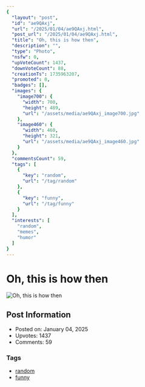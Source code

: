 ```yaml
---
{
  "layout": "post",
  "id": "ae9QAxj",
  "url": "/2025/01/04/ae9QAxj.html",
  "post_url": "/2025/01/04/ae9QAxj.html",
  "title": "Oh, this is how then",
  "description": "",
  "type": "Photo",
  "nsfw": 0,
  "upVoteCount": 1437,
  "downVoteCount": 88,
  "creationTs": 1735963207,
  "promoted": 0,
  "badges": [],
  "images": {
    "image700": {
      "width": 700,
      "height": 489,
      "url": "/assets/media/ae9QAxj_image700.jpg"
    },
    "image460": {
      "width": 460,
      "height": 321,
      "url": "/assets/media/ae9QAxj_image460.jpg"
    }
  },
  "commentsCount": 59,
  "tags": [
    {
      "key": "random",
      "url": "/tag/random"
    },
    {
      "key": "funny",
      "url": "/tag/funny"
    }
  ],
  "interests": [
    "random",
    "memes",
    "humor"
  ]
}
---
```


# Oh, this is how then

![Oh, this is how then](/assets/media/ae9QAxj_image700.jpg)

## Post Information

- Posted on: January 04, 2025
- Upvotes: 1437
- Comments: 59

### Tags

- [random](/tag/random)
- [funny](/tag/funny)
